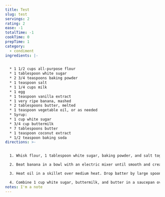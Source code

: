 ```yaml
---
title: Test
slug: test
servings: 2
rating: 2
ease: -1
totalTime: -1
cookTime: 0
prepTime: 1
category:
  - condiment
ingredients: |-
  

  * 1 1/2 cups all-purpose flour
  * 1 tablespoon white sugar
  * 2 3/4 teaspoons baking powder
  * 1 teaspoon salt
  * 1 1/4 cups milk
  * 1 egg
  * 1 teaspoon vanilla extract
  * 1 very ripe banana, mashed
  * 2 tablespoons butter, melted
  * 1 teaspoon vegetable oil, or as needed
  * Syrup:
  * 1 cup white sugar
  * 3/4 cup buttermilk
  * 7 tablespoons butter
  * 1 teaspoon coconut extract
  * 1/2 teaspoon baking soda
directions: >-
  

  1. Whisk flour, 1 tablespoon white sugar, baking powder, and salt together in a bowl. Mix milk, egg, and vanilla extract together in a separate bowl. Stir milk mixture into flour mixture until incorporated.

  2. Beat banana in a bowl with an electric mixer until smooth and creamy; mix creamed banana into batter. Stir melted butter into batter. Refrigerate batter for 10 minutes.

  3. Heat oil in a skillet over medium heat. Drop batter by large spoonfuls into the hot oil, and cook until bubbles form and the edges are dry, 3 to 5 minutes. Flip, and cook until browned on the other side, 3 to 5 minutes. Repeat with remaining batter.

  4. Combine 1 cup white sugar, buttermilk, and butter in a saucepan over medium heat until sugar is dissolved. Bring to a boil for 1 minute; reduce heat and mix coconut extract and baking soda into the syrup. Simmer until baking soda is dissolved, 1 to 2 minutes.
notes: I'm a note
---
```

